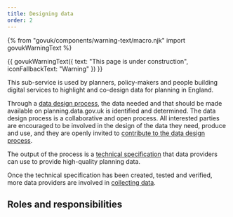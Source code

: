 ```yaml
---
title: Designing data
order: 2
---
```

{% from "govuk/components/warning-text/macro.njk" import govukWarningText %}

{{ govukWarningText({
  text: "This page is under construction",
  iconFallbackText: "Warning"
}) }}

This sub-service is used by planners, policy-makers and people building digital services to highlight and co-design data for planning in England.

Through a [data design process](https://design.planning.data.gov.uk/data-design-process), the data needed and that should be made available on planning.data.gov.uk is identified and determined. The data design process is a collaborative and open process. All interested parties are encouraged to be involved in the design of the data they need, produce and use, and they are openly invited to [contribute to the data design process](https://design.planning.data.gov.uk/how-to-contribute).

The output of the process is a [technical specification](https://digital-land.github.io/data-standards/what-are-technical-specifications) that data providers can use to provide high-quality planning data. 

Once the technical specification has been created, tested and verified, more data providers are involved in [collecting data](/what-we-do/collecting-data/).

## Roles and responsibilities